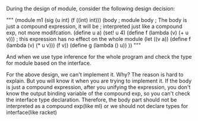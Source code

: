 During the design of module, consider the following design decision:

"""
(module m1
 (sig
  (u int)
  (f ((int) int)))
 (body
  ; module body
  ; The body is just a compound expression, it will be
  ; interpreted just like a compound exp, not more modifcation.
  (define u a)
  (set! u 4)
  (define f (lambda (v)
             (+ u v)))
  ; this expression has no effect on the whole module
  (let ((v a))
   (define f (lambda (v)
              (* u v)))
   (f v))
  (define g (lambda () u))
 ))
"""

And when we use type inference for the whole program and
check the type for module based on the interface.

For the above design, we can't implement it. Why?
The reason is hard to explain. But you will know it when you
are trying to implement it. If the body is just a compound expression,
after you unifying the expression, you don't know the output
binding variable of the compound exp, so you can't check the interface
type declaration. Therefore, the body part should not be interpreted
as a compound exp(like ml) or we should not declare types for interface(like racket)

